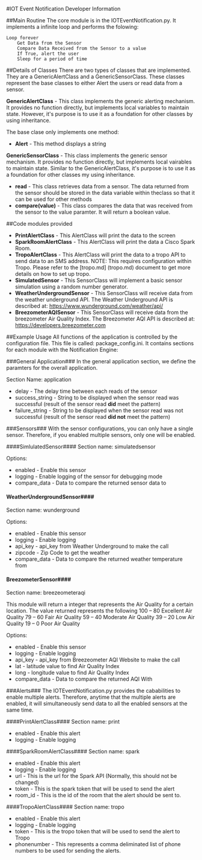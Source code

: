 #IOT Event Notification Developer Information

##Main Routine
The core module is in the IOTEventNotification.py.   It implements a infinite loop and performs the folowing:

```{r}
Loop forever
	Get Data from the Sensor 
	Compare Data Received from the Sensor to a value
	If True, alert the user
	Sleep for a period of time
```


##Details of Classes
There are two types of classes that are implemented.   They are a GenericAlertClass and a GenericSensorClass.    These classes represent the base classes to either Alert the users or read data from a sensor.

**GenericAlertClass** - This class implements the generic alerting mechanism.   It provides no function directly, but implements local variables to maintain state.   However, it's purpose is to use it as a foundation for other classes by using inheritance.

The base clase only implements one method:

* **Alert** - This method displays a string

**GenericSensorClass** - This class implements the generic sensor mechanism.  It provides no function directly, but implements local vairables to maintain state.   Similar to the GenericAlertClass, it's purpose is to use it as a foundation for other classes my using inheritance.   

* **read** - This class retrieves data from a sensor.   The data returned from the sensor should be stored in the data variable within theclass so that it can be used for other methods
* **compare(value)** - This class compares the data that was received from the sensor to the value paramter.   It will return a boolean value.

##Code modules provided

* **PrintAlertClass** - This AlertClass will print the data to the screen
* **SparkRoomAlertClass** - This AlertClass will print the data a Cisco Spark Room.  
* **TropoAlertClass** - This AlertClass will print the data to a tropo API to send data to an SMS address.   NOTE:   This requires configuration within Tropo.   Please refer to the [tropo.md] (tropo.md) document to get more details on how to set up tropo.
* **SimulatedSensor** - This SensorClass will implement a basic sensor simulation using a random number generator.   
* **WeatherUndergroundSensor** - This SensorClass will receive data from the weather underground API.   The Weather Underground API is described at: https://www.wunderground.com/weather/api/
* **BreezometerAQISensor** - This SensorClass will receive data from the breezometer Air Quality Index.   The Breezometer AQI API is described at: https://developers.breezometer.com

##Example Usage
All functions of the application is controlled by the configuration file.   This file is called: package_config.ini.  It contains sections for each module with the Notification Engine:

###General Application###
In the general application section, we define the paramters for the overall application.

Section Name: application

* delay - The delay time between each reads of the sensor
* success\_string - String to be displayed when the sensor read was successful (result of the sensor read **did** meet the pattern)
* failure\_string - String to be displayed when the sensor read was not successful (result of the sensor read **did not** meet the pattern)

###Sensors###
With the sensor configurations, you can only have a single sensor.   Therefore, if you enabled multiple sensors, only one will be enabled.

####SimlulatedSensor####
Section name: simulatedsensor

Options:

* enabled - Enable this sensor
* logging - Enable logging of the sensor for debugging mode
* compare_data - Data to compare the returned sensor data to

#### WeatherUndergroundSensor####
Section name: wunderground

Options:

* enabled - Enable this sensor
* logging - Enable logging
* api\_key - api\_key from Weather Underground to make the call
* zipcode - Zip Code to get the weather
* compare_data - Data to compare the returned weather temperature from

#### BreezometerSensor####
Section name: breezeometeraqi

This module will return a integer that represents the Air Quality for a certain location.   The value returned represents the following
100 – 80 	Excellent Air Quality
79 – 60 	Fair Air Quality
59 – 40 	Moderate Air Quality
39 – 20 	Low Air Quality
19 – 0 	Poor Air Quality

Options:

* enabled - Enable this sensor
* logging - Enable logging
* api\_key - api\_key from Breezeometer AQI Website to make the call
* lat - latitude value to find Air Quality Index
* long - longitude value to find Air Quality Index
* compare_data - Data to compare the returned AQI With

###Alerts###
The IOTEventNotification.py provides the cababilities to enable multiple alerts.   Therefore, anytime that the multiple alerts are enabled, it will simultaneously send data to all the enabled sensors at the same time.

####PrintAlertClass####
Section name: print

* enabled - Enable this alert
* logging - Enable logging

####SparkRoomAlertClass####
Section name: spark

* enabled - Enable this alert
* logging - Enable logging
* url - This is the url for the Spark API (Normally, this should not be changed)
* token - This is the spark token that will be used to send the alert
* room\_id - This is the id of the room that the alert should be sent to.

####TropoAlertClass####
Section name: tropo

* enabled - Enable this alert
* logging - Enable logging
* token - This is the tropo token that will be used to send the alert to Tropo
* phonenumber - This represents a comma deliminated list of phone numbers to be used for sending the alerts.

